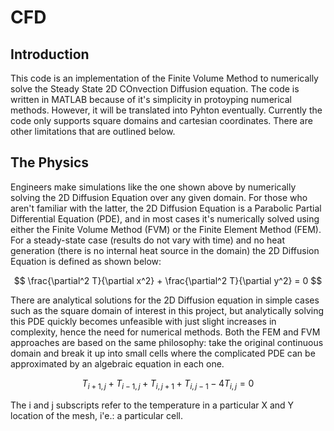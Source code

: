 # CFD

## Introduction

This code is an implementation of the Finite Volume Method to numerically solve the Steady State 2D COnvection Diffusion equation. The code is written in MATLAB because of it's simplicity in protoyping numerical methods. However, it will be translated into Pyhton eventually. Currently the code only supports square domains and cartesian coordinates. There are other limitations that are outlined below.

## The Physics

Engineers make simulations like the one shown above by numerically solving the 2D Diffusion Equation over any given domain. For those who aren't familiar with the latter, the 2D Diffusion Equation is a Parabolic Partial Differential Equation (PDE), and in most cases it's numerically solved using either the Finite Volume Method (FVM) or the Finite Element Method (FEM). For a steady-state case (results do not vary with time) and no heat generation (there is no internal heat source in the domain) the 2D Diffusion Equation is defined as shown below:

$$ \frac{\partial^2 T}{\partial x^2} + \frac{\partial^2 T}{\partial y^2} = 0 $$

There are analytical solutions for the 2D Diffusion equation in simple cases such as the square domain of interest in this project, but analytically solving this PDE quickly becomes unfeasible with just slight increases in complexity, hence the need for numerical methods. Both the FEM and FVM approaches are based on the same philosophy: take the original continuous domain and break it up into small cells where the complicated PDE can be approximated by an algebraic equation in each one.

$$ T_{i+1,j} + T_{i-1,j} + T_{i,j+1} + T_{i,j-1} - 4T_{i,j} = 0 $$

The i and j subscripts refer to the temperature in a particular X and Y location of the mesh, i'e.: a particular cell.
